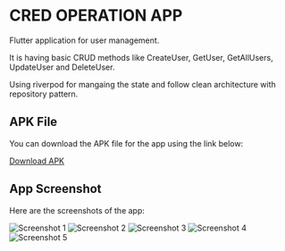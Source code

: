 # CRED OPERATION APP

Flutter application for user management.

It is having basic CRUD methods like CreateUser, GetUser, GetAllUsers, UpdateUser and DeleteUser.

Using riverpod for mangaing the state and follow clean architecture with repository pattern.


## APK File

You can download the APK file for the app using the link below:

[Download APK](https://drive.google.com/file/d/1GVi3gFtuJf7h6vq3lkz28A0hH7VeMii-/view?usp=sharing)


## App Screenshot

Here are the screenshots of the app:

![Screenshot 1](https://i.imgur.com/WKl8V3b.png)
![Screenshot 2](https://i.imgur.com/b7Hw853.png)
![Screenshot 3](https://i.imgur.com/edlo96x.png)
![Screenshot 4](https://i.imgur.com/xspnLWR.png)
![Screenshot 5](https://i.imgur.com/NQHcSLx.png)
